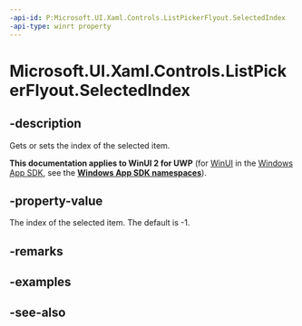 ```yaml
---
-api-id: P:Microsoft.UI.Xaml.Controls.ListPickerFlyout.SelectedIndex
-api-type: winrt property
---
```


<!-- Property syntax
public int SelectedIndex { get;  set; }
-->

# Microsoft.UI.Xaml.Controls.ListPickerFlyout.SelectedIndex

## -description
Gets or sets the index of the selected item.

**This documentation applies to WinUI 2 for UWP** (for [WinUI](/windows/apps/winui/winui3/) in the [Windows App SDK](/windows/apps/windows-app-sdk/), see the **[Windows App SDK namespaces](/windows/windows-app-sdk/api/winrt/)**).

## -property-value
The index of the selected item. The default is -1.

## -remarks

## -examples

## -see-also
